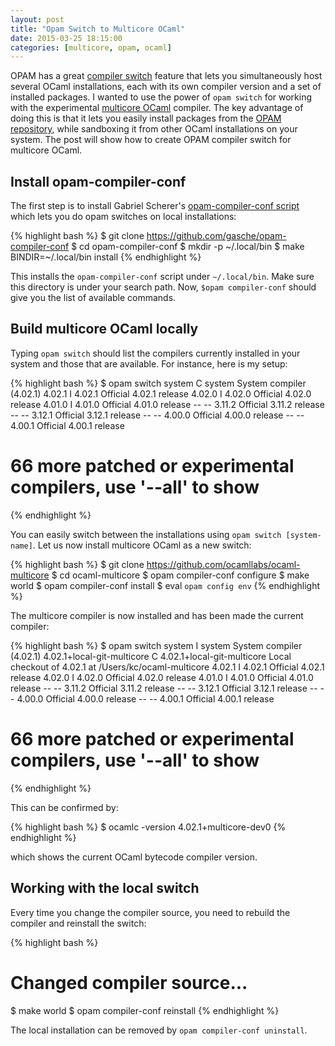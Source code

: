 ```yaml
---
layout: post
title: "Opam Switch to Multicore OCaml"
date: 2015-03-25 18:15:00
categories: [multicore, opam, ocaml]
---
```


OPAM has a great [compiler
switch](https://opam.ocaml.org/doc/Usage.html#opamswitch) feature that lets you
simultaneously host several OCaml installations, each with its own compiler
version and a set of installed packages. I wanted to use the power of `opam
switch` for working with the experimental [multicore
OCaml](https://github.com/ocamllabs/ocaml-multicore) compiler. The key
advantage of doing this is that it lets you easily install packages from the
[OPAM repository](http://opam.ocaml.org/), while sandboxing it from other OCaml
installations on your system. The post will show how to create OPAM compiler
switch for multicore OCaml.

## Install opam-compiler-conf

The first step is to install Gabriel Scherer's [opam-compiler-conf
script](https://github.com/gasche/opam-compiler-conf) which lets you do opam
switches on local installations:

{% highlight bash %}
$ git clone https://github.com/gasche/opam-compiler-conf
$ cd opam-compiler-conf
$ mkdir -p ~/.local/bin
$ make BINDIR=~/.local/bin install
{% endhighlight %}

This installs the `opam-compiler-conf` script under `~/.local/bin`. Make sure
this directory is under your search path. Now, `$opam compiler-conf` should
give you the list of available commands.

## Build multicore OCaml locally

Typing `opam switch` should list the compilers currently installed in your
system and those that are available. For instance, here is my setup:

{% highlight bash %}
$ opam switch
system  C system  System compiler (4.02.1)
4.02.1  I 4.02.1  Official 4.02.1 release
4.02.0  I 4.02.0  Official 4.02.0 release
4.01.0  I 4.01.0  Official 4.01.0 release
--     -- 3.11.2  Official 3.11.2 release
--     -- 3.12.1  Official 3.12.1 release
--     -- 4.00.0  Official 4.00.0 release
--     -- 4.00.1  Official 4.00.1 release
# 66 more patched or experimental compilers, use '--all' to show
{% endhighlight %}

You can easily switch between the installations using `opam switch
[system-name]`. Let us now install multicore OCaml as a new switch:

{% highlight bash %}
$ git clone https://github.com/ocamllabs/ocaml-multicore
$ cd ocaml-multicore
$ opam compiler-conf configure
$ make world
$ opam compiler-conf install
$ eval `opam config env`
{% endhighlight %}

The multicore compiler is now installed and has been made the current compiler:

{% highlight bash %}
$ opam switch
system                      I system                      System compiler (4.02.1)
4.02.1+local-git-multicore  C 4.02.1+local-git-multicore  Local checkout of 4.02.1 at /Users/kc/ocaml-multicore
4.02.1                      I 4.02.1                      Official 4.02.1 release
4.02.0                      I 4.02.0                      Official 4.02.0 release
4.01.0                      I 4.01.0                      Official 4.01.0 release
--                         -- 3.11.2                      Official 3.11.2 release
--                         -- 3.12.1                      Official 3.12.1 release
--                         -- 4.00.0                      Official 4.00.0 release
--                         -- 4.00.1                      Official 4.00.1 release
# 66 more patched or experimental compilers, use '--all' to show
{% endhighlight %}

This can be confirmed by:

{% highlight bash %}
$ ocamlc -version
4.02.1+multicore-dev0
{% endhighlight %}

which shows the current OCaml bytecode compiler version.

## Working with the local switch

Every time you change the compiler source, you need to rebuild the compiler and
reinstall the switch:

{% highlight bash %}
# Changed compiler source...
$ make world
$ opam compiler-conf reinstall
{% endhighlight %}

The local installation can be removed by `opam compiler-conf uninstall`.
